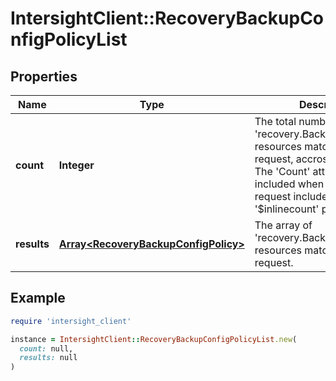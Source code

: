 # IntersightClient::RecoveryBackupConfigPolicyList

## Properties

| Name | Type | Description | Notes |
| ---- | ---- | ----------- | ----- |
| **count** | **Integer** | The total number of &#39;recovery.BackupConfigPolicy&#39; resources matching the request, accross all pages. The &#39;Count&#39; attribute is included when the HTTP GET request includes the &#39;$inlinecount&#39; parameter. | [optional] |
| **results** | [**Array&lt;RecoveryBackupConfigPolicy&gt;**](RecoveryBackupConfigPolicy.md) | The array of &#39;recovery.BackupConfigPolicy&#39; resources matching the request. | [optional] |

## Example

```ruby
require 'intersight_client'

instance = IntersightClient::RecoveryBackupConfigPolicyList.new(
  count: null,
  results: null
)
```

